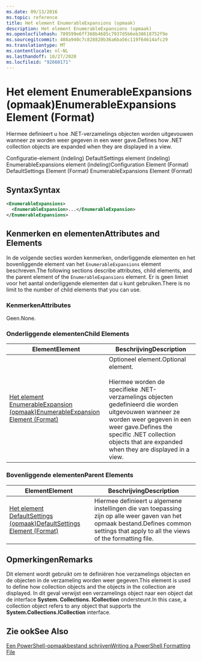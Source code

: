 ```yaml
---
ms.date: 09/13/2016
ms.topic: reference
title: Het element EnumerableExpansions (opmaak)
description: Het element EnumerableExpansions (opmaak)
ms.openlocfilehash: 789599e6ff368b4685c7937d5b6eb38618752f9e
ms.sourcegitcommit: 488a940c7c828820b36a6ba56c119f64614afc29
ms.translationtype: MT
ms.contentlocale: nl-NL
ms.lasthandoff: 10/27/2020
ms.locfileid: "92660171"
---
```

# <a name="enumerableexpansions-element-format"></a><span data-ttu-id="56bd6-103">Het element EnumerableExpansions (opmaak)</span><span class="sxs-lookup"><span data-stu-id="56bd6-103">EnumerableExpansions Element (Format)</span></span>

<span data-ttu-id="56bd6-104">Hiermee definieert u hoe .NET-verzamelings objecten worden uitgevouwen wanneer ze worden weer gegeven in een weer gave.</span><span class="sxs-lookup"><span data-stu-id="56bd6-104">Defines how .NET collection objects are expanded when they are displayed in a view.</span></span>

<span data-ttu-id="56bd6-105">Configuratie-element (indeling) DefaultSettings element (indeling) EnumerableExpansions element (indeling)</span><span class="sxs-lookup"><span data-stu-id="56bd6-105">Configuration Element (Format) DefaultSettings Element (Format) EnumerableExpansions Element (Format)</span></span>

## <a name="syntax"></a><span data-ttu-id="56bd6-106">Syntax</span><span class="sxs-lookup"><span data-stu-id="56bd6-106">Syntax</span></span>

```xml
<EnumerableExpansions>
  <EnumerableExpansion>...</EnumerableExpansion>
</EnumerableExpansions>
```

## <a name="attributes-and-elements"></a><span data-ttu-id="56bd6-107">Kenmerken en elementen</span><span class="sxs-lookup"><span data-stu-id="56bd6-107">Attributes and Elements</span></span>

<span data-ttu-id="56bd6-108">In de volgende secties worden kenmerken, onderliggende elementen en het bovenliggende element van het `EnumerableExpansions` element beschreven.</span><span class="sxs-lookup"><span data-stu-id="56bd6-108">The following sections describe attributes, child elements, and the parent element of the `EnumerableExpansions` element.</span></span> <span data-ttu-id="56bd6-109">Er is geen limiet voor het aantal onderliggende elementen dat u kunt gebruiken.</span><span class="sxs-lookup"><span data-stu-id="56bd6-109">There is no limit to the number of child elements that you can use.</span></span>

### <a name="attributes"></a><span data-ttu-id="56bd6-110">Kenmerken</span><span class="sxs-lookup"><span data-stu-id="56bd6-110">Attributes</span></span>

<span data-ttu-id="56bd6-111">Geen.</span><span class="sxs-lookup"><span data-stu-id="56bd6-111">None.</span></span>

### <a name="child-elements"></a><span data-ttu-id="56bd6-112">Onderliggende elementen</span><span class="sxs-lookup"><span data-stu-id="56bd6-112">Child Elements</span></span>

|<span data-ttu-id="56bd6-113">Element</span><span class="sxs-lookup"><span data-stu-id="56bd6-113">Element</span></span>|<span data-ttu-id="56bd6-114">Beschrijving</span><span class="sxs-lookup"><span data-stu-id="56bd6-114">Description</span></span>|
|-------------|-----------------|
|[<span data-ttu-id="56bd6-115">Het element EnumerableExpansion (opmaak)</span><span class="sxs-lookup"><span data-stu-id="56bd6-115">EnumerableExpansion Element (Format)</span></span>](./enumerableexpansion-element-format.md)|<span data-ttu-id="56bd6-116">Optioneel element.</span><span class="sxs-lookup"><span data-stu-id="56bd6-116">Optional element.</span></span><br /><br /> <span data-ttu-id="56bd6-117">Hiermee worden de specifieke .NET-verzamelings objecten gedefinieerd die worden uitgevouwen wanneer ze worden weer gegeven in een weer gave.</span><span class="sxs-lookup"><span data-stu-id="56bd6-117">Defines the specific .NET collection objects that are expanded when they are displayed in a view.</span></span>|

### <a name="parent-elements"></a><span data-ttu-id="56bd6-118">Bovenliggende elementen</span><span class="sxs-lookup"><span data-stu-id="56bd6-118">Parent Elements</span></span>

|<span data-ttu-id="56bd6-119">Element</span><span class="sxs-lookup"><span data-stu-id="56bd6-119">Element</span></span>|<span data-ttu-id="56bd6-120">Beschrijving</span><span class="sxs-lookup"><span data-stu-id="56bd6-120">Description</span></span>|
|-------------|-----------------|
|[<span data-ttu-id="56bd6-121">Het element DefaultSettings (opmaak)</span><span class="sxs-lookup"><span data-stu-id="56bd6-121">DefaultSettings Element (Format)</span></span>](./defaultsettings-element-format.md)|<span data-ttu-id="56bd6-122">Hiermee definieert u algemene instellingen die van toepassing zijn op alle weer gaven van het opmaak bestand.</span><span class="sxs-lookup"><span data-stu-id="56bd6-122">Defines common settings that apply to all the views of the formatting file.</span></span>|

## <a name="remarks"></a><span data-ttu-id="56bd6-123">Opmerkingen</span><span class="sxs-lookup"><span data-stu-id="56bd6-123">Remarks</span></span>

<span data-ttu-id="56bd6-124">Dit element wordt gebruikt om te definiëren hoe verzamelings objecten en de objecten in de verzameling worden weer gegeven.</span><span class="sxs-lookup"><span data-stu-id="56bd6-124">This element is used to define how collection objects and the objects in the collection are displayed.</span></span> <span data-ttu-id="56bd6-125">In dit geval verwijst een verzamelings object naar een object dat de interface  **System. Collections. ICollection** ondersteunt.</span><span class="sxs-lookup"><span data-stu-id="56bd6-125">In this case, a collection object refers to any object that supports the  **System.Collections.ICollection** interface.</span></span>

## <a name="see-also"></a><span data-ttu-id="56bd6-126">Zie ook</span><span class="sxs-lookup"><span data-stu-id="56bd6-126">See Also</span></span>

[<span data-ttu-id="56bd6-127">Een PowerShell-opmaakbestand schrijven</span><span class="sxs-lookup"><span data-stu-id="56bd6-127">Writing a PowerShell Formatting File</span></span>](./writing-a-powershell-formatting-file.md)
